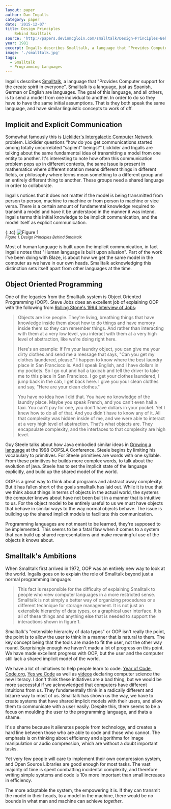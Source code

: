 ```yaml
---
layout: paper
author: Dan Ingalls
category: paper
date: '2015-12-07'
title: Design Principles
    Behind Smalltalk
source: 'http://papers.devinmcgloin.com/smalltalk/Design-Principles-Behind-Smalltalk.pdf'
year: 1981
excerpt: Ingalls describes Smalltalk, a language that “Provides Computer support for the create spirit in everyone”. I love how the paper starts off with the describing the purpose of a language as communicating models between the user to the compuer, the goal is to develop an expressive yet simple language that that empowers its users. Ingalls goes over 17 principles that all languges ought to follow.
image: './smalltalk.jpg'
tags:
  - Smalltalk
  - Programming Languages
---
```


Ingalls describes [Smalltalk][2], a language that "Provides Computer support for
the create spirit in everyone". Smalltalk is a language, just as Spanish, German
or English are languages. The goal of this language, and all others, is to send
a model from one individual to another. In order to do so they have to have the
same initial assumptions. That is they both speak the same language, and have
similar linguistic concepts to work of off.

## Implicit and Explicit Communication

Somewhat famously this is [Licklider's Intergalactic Computer Network][3]
problem. Licklider questions “how do you get communications started among
totally uncorrelated “sapient” beings?” Licklider and Ingalls are talking about
the same fundamental idea of transmitting a model from one entity to another.
It's interesting to note how often this communication problem pops up in
different contexts, the same issue is present in mathematics where different
notation means different things in different fields, or philosophy where terms
mean something to a different group and an entirely different thing to another.
These groups need a shared language in order to collaborate.

Ingalls notices that it does not matter if the model is being transmitted from
person to person, machine to machine or from person to machine or vice versa.
There is a certain amount of fundamental knowledge required to transmit a model
and have it be understood in the manner it was intend. Ingalls terms this
initial knowledge to be implicit communication, and the model itself as explicit
communication.

{:.tc}
![Figure 1][Forms of Communication]
<br><small>*Figure 1, Design Principles Behind Smalltalk*</small>

Most of human language is built upon the implicit communication, in fact Ingalls
notes that "Human language is built upon allusion". Part of the work I've been
doing with Blaze, is about how we get the same model in the computer as we have
in our own heads. Smalltalk acknowledging this distinction sets itself apart
from other languages at the time.

## Object Oriented Programming

One of the legacies from the Smalltalk system is Object Oriented Programming
(OOP). Steve Jobs does an excellent job of explaining OOP with the following
from [Rolling Stone's 1994 Interview of Jobs][4]:

>Objects are like people. They're living, breathing things that have knowledge inside them about how to do things and have memory inside them so they can remember things. And rather than interacting with them at a very low level, you interact with them at a very high level of abstraction, like we're doing right here.
>
>Here's an example: If I'm your laundry object, you can give me your dirty clothes and send me a message that says, "Can you get my clothes laundered, please." I happen to know where the best laundry place in San Francisco is. And I speak English, and I have dollars in my pockets. So I go out and hail a taxicab and tell the driver to take me to this place in San Francisco. I go get your clothes laundered, I jump back in the cab, I get back here. I give you your clean clothes and say, "Here are your clean clothes."
>
>You have no idea how I did that. You have no knowledge of the laundry place. Maybe you speak French, and you can't even hail a taxi. You can't pay for one, you don't have dollars in your pocket. Yet I knew how to do all of that. And you didn't have to know any of it. All that complexity was hidden inside of me, and we were able to interact at a very high level of abstraction. That's what objects are. They encapsulate complexity, and the interfaces to that complexity are high level.

Guy Steele talks about how Java embodied similar ideas in [Growing a
language][5] at the 1998 OOPSLA Conference. Steele begins by limiting his
vocabulary to primitives. For Steele primitives are words with one syllable.
From these primitives he builds more complex words, to talk about the evolution
of java. Steele has to set the implicit state of the language explicitly, and
build up the shared model of the world.

OOP is a great way to think about programs and abstract away complexity. But it
has fallen short of the goals smalltalk has laid out. While it is true that we
think about things in terms of objects in the actual world, the systems the
computer knows about have not been built in a manner that is intuitive to us.
For the object model to be entirely useful to us we must have objects that
behave in similar ways to the way normal objects behave. The issue is building
up the shared implicit models to facilitate this communication.

Programming languages are not meant to be learned, they're supposed to be
implemented. This seems to be a fatal flaw when it comes to a system that can
build up shared representations and make meaningful use of the objects it knows
about.

## Smalltalk's Ambitions

When Smalltalk first arrived in 1972, OOP was an entirely new way to look at the
world. Ingalls goes on to explain the role of Smalltalk beyond just a normal
programming language:

> This fact is responsible for the difficulty of explaining Smalltalk to people who view computer languages in a more restricted sense. Smalltalk is not simply a better way of organizing procedures or a different technique for storage management. It is not just an extensible hierarchy of data types, or a graphical user interface. It is all of these things and anything else that is needed to support the interactions shown in figure 1.

Smalltalk's "extensible hierarchy of data types" or OOP isn't really the point,
the point is to allow the user to think in a manner that is natural to them. The
key concept being that the tools are made to fit the user, not the other way
round. Surprisingly enough we haven't made a lot of progress on this point. We
have made excellent progress with OOP, but the user and the computer still lack
a shared implicit model of the world.

We have a lot of initiatives to help people learn to code. [Year of Code][6],
[Code.org][7], [Yes we Code][8] as well as [videos][9] declaring computer
science the new literacy. I don't think these initiatives are a bad thing, but
we would be more successful if we acknowledged that computers have different
intuitions from us. They fundamentally think in a radically different and
bizarre way to most of us. Smalltalk has shown us the way, we have to create
systems that have shared implicit models with their users, and allow them to
communicate with a user easily. Despite this, there seems to be a focus on
moulding the user to the programming language, and thats a shame.

It's a shame because it alienates people from technology, and creates a hard
line between those who are able to code and those who cannot. The emphasis is on
thinking about efficiency and algorithms for image manipulation or audio
compression, which are without a doubt important tasks.

Yet very few people will care to implement their own compression system, and
Open Source Libraries are good enough for most tasks. The vast majority of time
is spent combatting incidental complexity, and therefore writing simple systems
and code is 10x more important than small increases in efficiency.

The more adaptable the system, the empowering it is. If they can transmit the
model in their heads, to a model in the machine, there would be no bounds in
what man and machine can achieve *together*.



[1]: http://papers.devinmcgloin.com/smalltalk/Design-Principles-Behind-Smalltalk.pdf
[2]: https://en.wikipedia.org/wiki/Smalltalk
[3]: http://papers.devinmcgloin.com/comp_sci_fundamentals_and_history/Licklider-IntergalacticNetwork.pdf
[4]: http://www.rollingstone.com/culture/news/steve-jobs-in-1994-the-rolling-stone-interview-20110117
[5]: https://www.youtube.com/watch?v=_ahvzDzKdB0&ab_channel=BillPugh
[Forms of Communication]: /ingalls-design-principles-behind-smalltalk/forms-of-communication.jpg
[6]: http://www.yearofcode.org/
[7]: https://code.org
[8]: http://www.yeswecode.org
[9]: https://www.youtube.com/watch?v=MwLXrN0Yguk&ab_channel=Code.org
